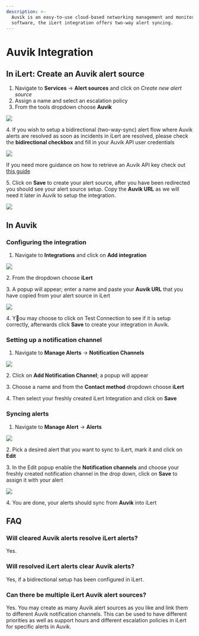 ```yaml
---
description: >-
  Auvik is an easy-to-use cloud-based networking management and monitoring
  software, the iLert integration offers two-way alert syncing.
---
```


# Auvik Integration

## In iLert: Create an Auvik alert source

1. Navigate to **Services** -> **Alert sources** and click on _Create new alert source_
2. Assign a name and select an escalation policy
3. From the tools dropdown choose **Auvik**

![](<../.gitbook/assets/image (54).png>)

4\. If you wish to setup a bidirectional (two-way-sync) alert flow where Auvik alerts are resolved as soon as incidents in iLert are resolved, please check the **bidirectional checkbox** and fill in your Auvik API user credentials

![](<../.gitbook/assets/image (53).png>)

If you need more guidance on how to retrieve an Auvik API key check out [this guide](https://support.auvik.com/hc/en-us/articles/204309114#topic\_regenerate)

5\. Click on **Save** to create your alert source, after you have been redirected you should see your alert source setup. Copy the **Auvik URL** as we will need it later in Auvik to setup the integration.

![](<../.gitbook/assets/image (48).png>)

## In Auvik

### Configuring the integration

1. Navigate to **Integrations** and click on **Add integration**

![](<../.gitbook/assets/image (49).png>)

&#x20;2\. From the dropdown choose **iLert**

3\. A popup will appear; enter a name and paste your **Auvik URL** that you have copied from your alert source in iLert

![](<../.gitbook/assets/image (47).png>)

4\. You may choose to click on Test Connection to see if it is setup correctly, afterwards click **Save** to create your integration in Auvik.

### Setting up a notification channel

1. Navigate to **Manage Alerts** -> **Notification Channels**

![](<../.gitbook/assets/image (52).png>)

2\. Click on **Add Notification Channel**; a popup will appear

3\. Choose a name and from the **Contact method** dropdown choose **iLert**

4\. Then select your freshly created iLert Integration and click on **Save**

### Syncing alerts

1. Navigate to **Manage Alert** -> **Alerts**

&#x20;

![](<../.gitbook/assets/image (50) (1).png>)

2\. Pick a desired alert that you want to sync to iLert, mark it and click on **Edit**

3\. In the Edit popup enable the **Notification channels** and choose your freshly created notification channel in the drop down, click on **Save** to assign it with your alert

![](<../.gitbook/assets/image (47) (1).png>)

4\. You are done, your alerts should sync from **Auvik** into iLert

## FAQ



### Will cleared Auvik alerts resolve iLert alerts?

Yes.

### Will resolved iLert alerts clear Auvik alerts?

Yes, if a bidirectional setup has been configured in iLert.

### Can there be multiple iLert Auvik alert sources?

Yes. You may create as many Auvik alert sources as you like and link them to different Auvik notification channels. This can be used to have different priorities as well as support hours and different escalation policies in iLert for specific alerts in Auvik.

